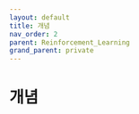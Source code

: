```yaml
---
layout: default
title: 개념
nav_order: 2
parent: Reinforcement_Learning
grand_parent: private
---
```


# 개념

